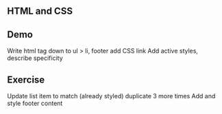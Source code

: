 ## HTML and CSS

## Demo

Write html tag down to ul > li, footer
add CSS link
Add active styles, describe specificity

## Exercise

Update list item to match (already styled)
duplicate 3 more times
Add and style footer content
